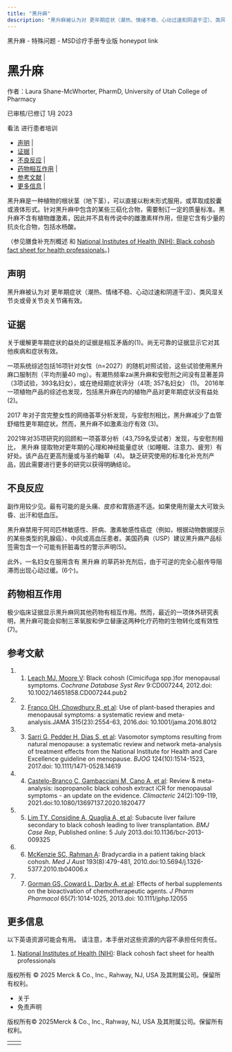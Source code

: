 ```yaml
---
title: "黑升麻"
description: "黑升麻被认为对 更年期症状（潮热、情绪不稳、心动过速和阴道干涩）、类风湿关节炎或骨关节炎关节痛有效。"
---
```


﻿黑升麻 \- 特殊问题 \- MSD诊疗手册专业版 honeypot link

# 黑升麻

作者：Laura Shane-McWhorter, PharmD, University of Utah College of Pharmacy

已审核/已修订 1月 2023

看法 进行患者培训

- [声明](#声明_v75590748_zh) \|
- [证据](#证据_v75590752_zh) \|
- [不良反应](#不良反应_v75590763_zh) \|
- [药物相互作用](#药物相互作用_v75590770_zh) \|
- [参考文献](#参考文献_v75590774_zh) \|
- [更多信息](#更多信息_v39681546_zh) \|

黑升麻是一种植物的根状茎（地下茎），可以直接以粉末形式服用，或萃取成胶囊或液体形式。针对黑升麻中包含的某些三萜化合物，需要制订一定的质量标准。黑升麻不含有植物雌激素，因此并不具有传说中的雌激素样作用，但是它含有少量的抗炎化合物，包括水杨酸。

（参见膳食补充剂概述 和 [National Institutes of Health (NIH): Black cohosh fact sheet for health professionals](https://ods.od.nih.gov/factsheets/BlackCohosh-HealthProfessional/)。)

## 声明

黑升麻被认为对 更年期症状（潮热、情绪不稳、心动过速和阴道干涩）、类风湿关节炎或骨关节炎关节痛有效。

## 证据

关于缓解更年期症状的益处的证据是相互矛盾的(1)。尚无可靠的证据显示它对其他疾病和症状有效。

一项系统综述包括16项针对女性（n=2027）的随机对照试验，这些试验使用黑升麻口服制剂（平均剂量40 mg）。有潮热频率zai黑升麻和安慰剂之间没有显著差异（3项试验，393名妇女），或在绝经期症状评分（4项; 357名妇女） (1)。 2016年一项植物产品的综述也发现，包括黑升麻在内的植物产品对更年期症状没有益处 (2)。

2017 年对子宫完整女性的网络荟萃分析发现，与安慰剂相比，黑升麻减少了血管舒缩性更年期症状。然而，黑升麻不如激素治疗有效 (3)。

2021年对35项研究的回顾和一项荟萃分析（43,759名受试者）发现，与安慰剂相比， 黑升麻 提取物对更年期的心理和神经能量症状（如睡眠、注意力、疲劳）有好处。该产品在更高剂量或与圣约翰草（4)。 缺乏研究使用的标准化补充剂产品，因此需要进行更多的研究以获得明确结论。

## 不良反应

副作用较少见。最有可能的是头痛、皮疹和胃肠道不适。如果使用剂量太大可致头昏、出汗和低血压。

黑升麻禁用于阿司匹林敏感性、肝病、激素敏感性癌症（例如，根据动物数据提示的某些类型的乳腺癌）、中风或高血压患者。美国药典（USP）建议黑升麻产品标签需包含一个可能有肝脏毒性的警示声明(5)。

此外，一名妇女在服用含有 黑升麻 的草药补充剂后，由于可逆的完全心脏传导阻滞而出现心动过缓。(6个)。

## 药物相互作用

极少临床证据显示黑升麻同其他药物有相互作用。然而，最近的一项体外研究表明，黑升麻可能会抑制三苯氧胺和伊立替康这两种化疗药物的生物转化或有效性 (7)。

## 参考文献

1. 1. [Leach MJ, Moore V](http://www.ncbi.nlm.nih.gov/pubmed/22972105): Black cohosh (Cimicifuga spp.)for menopausal symptoms. _Cochrane Database Syst Rev_ 9:CD007244, 2012.doi: 10.1002/14651858.CD007244.pub2

2. 2. [Franco OH, Chowdhury R, et al](http://jamanetwork.com/journals/jama/fullarticle/2529629): Use of plant-based therapies and menopausal symptoms: a systematic review and meta-analysis.JAMA 315(23):2554-63, 2016.doi: 10.1001/jama.2016.8012

3. 3. [Sarri G, Pedder H, Dias S, et al](https://www.ncbi.nlm.nih.gov/pubmed/28276200): Vasomotor symptoms resulting from natural menopause: a systematic review and network meta-analysis of treatment effects from the National Institute for Health and Care Excellence guideline on menopause. _BJOG_ 124(10):1514-1523, 2017.doi: 10.1111/1471-0528.14619

4. 4. [Castelo-Branco C, Gambacciani M, Cano A, et al](https://pubmed.ncbi.nlm.nih.gov/33021111/): Review & meta-analysis: isopropanolic black cohosh extract iCR for menopausal symptoms - an update on the evidence. _Climacteric_ 24(2):109-119, 2021.doi:10.1080/13697137.2020.1820477

5. 5. [Lim TY, Considine A, Quaglia A, et al](http://www.ncbi.nlm.nih.gov/pmc/articles/PMC3736182/): Subacute liver failure secondary to black cohosh leading to liver transplantation. _BMJ Case Rep_, Published online: 5 July 2013.doi:10.1136/bcr-2013-009325

6. 6. [McKenzie SC, Rahman A](https://pubmed.ncbi.nlm.nih.gov/20955128/): Bradycardia in a patient taking black cohosh. _Med J Aust_ 193(8):479-481, 2010.doi:10.5694/j.1326-5377.2010.tb04006.x

7. 7. [Gorman GS, Coward L, Darby A, et al](http://onlinelibrary.wiley.com/doi/abs/10.1111/jphp.12055): Effects of herbal supplements on the bioactivation of chemotherapeutic agents. _J Pharm Pharmacol_ 65(7):1014-1025, 2013.doi: 10.1111/jphp.12055


## 更多信息

以下英语资源可能会有用。 请注意，本手册对这些资源的内容不承担任何责任。

1. [National Institutes of Health (NIH)](https://ods.od.nih.gov/factsheets/BlackCohosh-HealthProfessional/): Black cohosh fact sheet for health professionals




版权所有 © 2025
Merck & Co., Inc., Rahway, NJ, USA 及其附属公司。保留所有权利。

- 关于
- 免责声明

版权所有© 2025Merck & Co., Inc., Rahway, NJ, USA 及其附属公司。保留所有权利。

|     |     |
| --- | --- |
|  |  |
